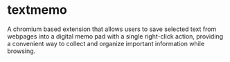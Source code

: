 # textmemo
A chromium based extension that allows users to save selected text from webpages into a digital memo pad with a single right-click action, providing a convenient way to collect and organize important information while browsing.

